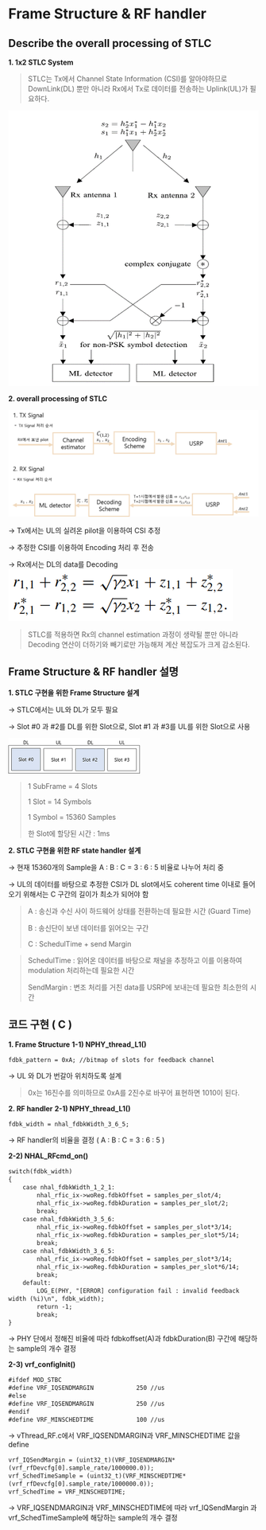 # Frame Structure & RF handler
##  Describe the overall processing of STLC
**1. 1x2 STLC System**
> STLC는 Tx에서 Channel State Information (CSI)를 알아야하므로 DownLink(DL) 뿐만 아니라 Rx에서 Tx로  데이터를 전송하는 Uplink(UL)가 필요하다.

![](https://github.com/dbwpdls22/NR_Modulation/blob/main/STLC/Figs/STLC_overall.png)  

**2. overall processing of STLC**

![](https://github.com/dbwpdls22/NR_Modulation/blob/main/STLC/Figs/overall_processing.png)

→ Tx에서는 UL의 실려온 pilot을 이용하여 CSI 추정

→ 추정한 CSI를 이용하여 Encoding 처리 후 전송 

→ Rx에서는 DL의 data를 Decoding  
![](https://github.com/dbwpdls22/NR_Modulation/blob/main/STLC/Figs/decodingScheme.PNG)

> STLC를 적용하면 Rx의 channel estimation 과정이 생략될 뿐만 아니라 Decoding 연산이 더하기와 빼기로만 가능해져 계산 복잡도가 크게 감소된다.

##  Frame Structure & RF handler 설명 

**1. STLC 구현을 위한 Frame Structure 설계** 

→ STLC에서는 UL와 DL가 모두 필요

→ Slot #0 과 #2를 DL를 위한 Slot으로, Slot #1 과 #3를 UL를 위한 Slot으로 사용

![](https://github.com/dbwpdls22/NR_Modulation/blob/main/STLC/Figs/Slot_pattern.png)


> 1 SubFrame = 4 Slots
> 
> 1 Slot = 14 Symbols
> 
> 1 Symbol = 15360 Samples
>  
> 한 Slot에 할당된 시간 : 1ms

**2. STLC 구현을 위한 RF state handler 설계** 

→ 현재 15360개의 Sample을 A : B : C = 3 : 6 : 5 비율로 나누어 처리 중 

→ UL의 데이터를 바탕으로 추정한 CSI가 DL slot에서도 coherent time 이내로 들어오기 위해서는 C 구간의 길이가 최소가 되어야 함

>  A : 송신과 수신 사이 하드웨어 상태를 전환하는데 필요한 시간 (Guard Time)
>
> B : 송신단이 보낸 데이터를 읽어오는 구간 
>
> C :  SchedulTime + send Margin

> SchedulTime : 읽어온 데이터를 바탕으로 채널을 추정하고 이를 이용하여 modulation 처리하는데 필요한 시간
>
> SendMargin : 변조 처리를 거친 data를 USRP에 보내는데 필요한 최소한의 시간


## 코드 구현 ( C )

**1. Frame Structure**
**1-1) NPHY_thread_L1()**
``` 
fdbk_pattern = 0xA; //bitmap of slots for feedback channel
```
→ UL 와 DL가 번갈아 위치하도록 설계 

> 0x는 16진수를 의미하므로 0xA를 2진수로 바꾸어 표현하면 1010이 된다.
> 

**2. RF handler**
**2-1) NPHY_thread_L1()**
```
fdbk_width = nhal_fdbkWidth_3_6_5;
```
→ RF handler의 비율을 결정 ( A : B : C = 3 : 6 : 5 )
 
**2-2) NHAL_RFcmd_on()**
```
switch(fdbk_width)
{
	case nhal_fdbkWidth_1_2_1:
		nhal_rfic_ix->woReg.fdbkOffset = samples_per_slot/4;
		nhal_rfic_ix->woReg.fdbkDuration = samples_per_slot/2;
		break;
	case nhal_fdbkWidth_3_5_6:
		nhal_rfic_ix->woReg.fdbkOffset = samples_per_slot*3/14;
		nhal_rfic_ix->woReg.fdbkDuration = samples_per_slot*5/14;
		break;
	case nhal_fdbkWidth_3_6_5:
		nhal_rfic_ix->woReg.fdbkOffset = samples_per_slot*3/14;
		nhal_rfic_ix->woReg.fdbkDuration = samples_per_slot*6/14;
		break;
	default:
		LOG_E(PHY, "[ERROR] configuration fail : invalid feedback width (%i)\n", fdbk_width);
		return -1;
		break;
}
```
→  PHY 단에서 정해진 비율에 따라 fdbkoffset(A)과  fdbkDuration(B) 구간에 해당하는 sample의 개수 결정 

**2-3) vrf_configInit()**
```
#ifdef MOD_STBC
#define VRF_IQSENDMARGIN			250 //us
#else
#define VRF_IQSENDMARGIN			250 //us
#endif
#define VRF_MINSCHEDTIME			100 //us
```
 → vThread_RF.c에서 VRF_IQSENDMARGIN과 VRF_MINSCHEDTIME 값을 define
```
vrf_IQSendMargin = (uint32_t)(VRF_IQSENDMARGIN*(vrf_rfDevcfg[0].sample_rate/1000000.0));
vrf_SchedTimeSample = (uint32_t)(VRF_MINSCHEDTIME*(vrf_rfDevcfg[0].sample_rate/1000000.0));
vrf_SchedTime = VRF_MINSCHEDTIME;
```
→  VRF_IQSENDMARGIN과 VRF_MINSCHEDTIME에 따라 vrf_IQSendMargin 과  vrf_SchedTimeSample에 해당하는 sample의 개수  결정 
